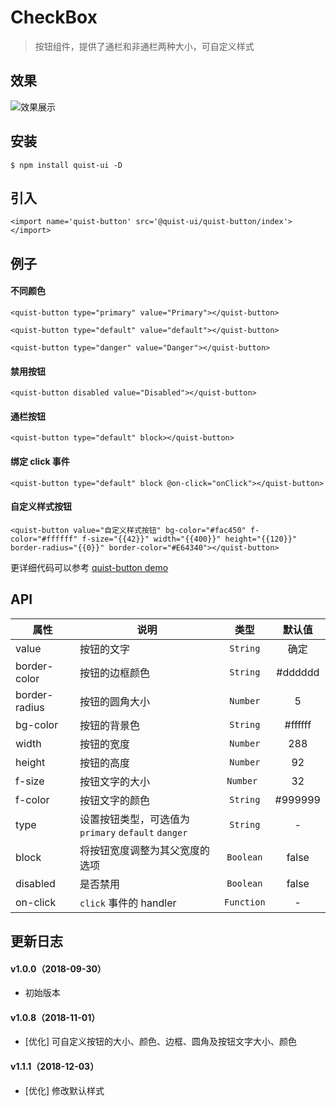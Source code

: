 # CheckBox

> 按钮组件，提供了通栏和非通栏两种大小，可自定义样式

## 效果
![效果展示](http://pji4lsgkc.bkt.clouddn.com/image-1544412534306-V2VjaGF0SU1HNi5wbmc=.png)

## 安装

```
$ npm install quist-ui -D
```

## 引入
```js{4}
<import name='quist-button' src='@quist-ui/quist-button/index'></import>
```

## 例子

#### 不同颜色

```js{4}
<quist-button type="primary" value="Primary"></quist-button>

<quist-button type="default" value="default"></quist-button>

<quist-button type="danger" value="Danger"></quist-button>
```

#### 禁用按钮

```js{4}
<quist-button disabled value="Disabled"></quist-button>
```

#### 通栏按钮

```js{4}
<quist-button type="default" block></quist-button>
```

#### 绑定 click 事件

```js{4}
<quist-button type="default" block @on-click="onClick"></quist-button>
```

#### 自定义样式按钮

```js{4}
<quist-button value="自定义样式按钮" bg-color="#fac450" f-color="#ffffff" f-size="{{42}}" width="{{400}}" height="{{120}}" border-radius="{{0}}" border-color="#E64340"></quist-button>
```

更详细代码可以参考 [quist-button demo](https://github.com/JDsecretFE/quist-ui/tree/master/src/Button/index.ux)

## API 

| 属性 | 说明 | 类型 | 默认值 |
|-------------|------------|:--------:|:-----:|
| value | 按钮的文字 | `String` | 确定 |
| border-color | 按钮的边框颜色 | `String` | #dddddd |
| border-radius | 按钮的圆角大小 | `Number` | 5 |
| bg-color | 按钮的背景色 | `String` | #ffffff |
| width | 按钮的宽度 | `Number` | 288 |
| height | 按钮的高度 | `Number` | 92 |
| f-size | 按钮文字的大小 | `Number ` | 32 |
| f-color | 按钮文字的颜色 | `String` | #999999 |
| type | 设置按钮类型，可选值为 `primary` `default` `danger` | `String` | - |
| block | 将按钮宽度调整为其父宽度的选项 | `Boolean` | false |
| disabled | 是否禁用 | `Boolean` | false |
| on-click | `click` 事件的 handler | `Function` | - |


## 更新日志

#### v1.0.0（2018-09-30）
* 初始版本

#### v1.0.8（2018-11-01）
* [优化] 可自定义按钮的大小、颜色、边框、圆角及按钮文字大小、颜色

#### v1.1.1（2018-12-03）
* [优化] 修改默认样式